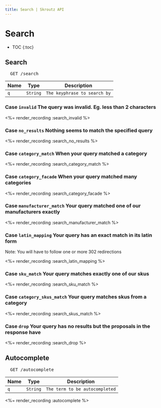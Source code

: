 ```yaml
---
title: Search | Skroutz API
---
```


# Search

* TOC
{:toc}

## Search

<pre class="terminal">
  GET /search
</pre>

Name | Type | Description
-----| -----| -----------
`q` | `String` | `The keyphrase to search by`

### Case `invalid` The query was invalid. Eg. less than 2 characters

<%= render_recording :search_invalid %>

### Case `no_results` Nothing seems to match the specified query

<%= render_recording :search_no_results %>

### Case `category_match` When your query matched a category

<%= render_recording :search_category_match %>

### Case `category_facade` When your query matched many categories

<%= render_recording :search_category_facade %>

### Case `manufacturer_match` Your query matched one of our manufacturers exactly

<%= render_recording :search_manufacturer_match %>

### Case `latin_mapping` Your query has an exact match in its latin form

Note: You will have to follow one or more 302 redirections

<%= render_recording :search_latin_mapping %>

### Case `sku_match` Your query matches exactly one of our skus

<%= render_recording :search_sku_match %>

### Case `category_skus_match` Your query matches skus from a category

<%= render_recording :search_skus_match %> 

### Case `drop` Your query has no results but the proposals in the response have

<%= render_recording :search_drop %>

## Autocomplete

<pre class="terminal">
  GET /autocomplete
</pre>

Name | Type      | Description
-----| ---------| ------------
 `q` | `String` | `The term to be autocompleted`

<%= render_recording :autocomplete %>
